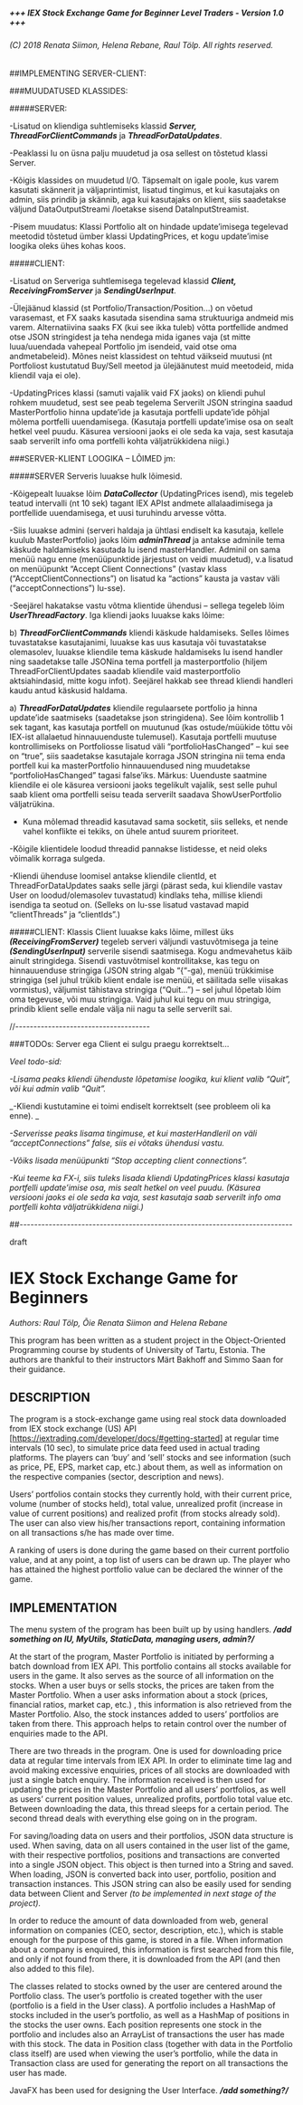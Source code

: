 ##### +++ IEX Stock Exchange Game for Beginner Level Traders - Version 1.0 +++
###### (C) 2018 Renata Siimon, Helena Rebane, Raul Tölp. All rights reserved.


##IMPLEMENTING SERVER-CLIENT:

###MUUDATUSED KLASSIDES:

#####SERVER:

-Lisatud on kliendiga suhtlemiseks klassid ***Server, ThreadForClientCommands*** ja ***ThreadForDataUpdates***.

-Peaklassi Iu on üsna palju muudetud ja osa sellest on tõstetud klassi Server.

-Kõigis klassides on muudetud I/O. Täpsemalt on igale poole, kus varem kasutati skännerit ja 
väljaprintimist, lisatud tingimus, et kui kasutajaks on admin, siis prindib ja skännib, aga kui 
kasutajaks on klient, siis saadetakse väljund DataOutputStreami /loetakse sisend DataInputStreamist.
 
-Pisem muudatus: Klassi Portfolio alt on hindade update’imisega tegelevad meetodid tõstetud ümber 
klassi UpdatingPrices, et kogu update’imise loogika oleks ühes kohas koos.



#####CLIENT:

-Lisatud on Serveriga suhtlemisega tegelevad klassid ***Client, ReceivingFromServer*** ja 
***SendingUserInput***.

-Ülejäänud klassid (st Portfolio/Transaction/Position...) on võetud varasemast, et FX saaks kasutada
 sisendina sama struktuuriga andmeid mis varem. Alternatiivina saaks FX (kui see ikka tuleb) võtta 
 portfellide andmed otse JSON stringidest ja teha nendega mida iganes vaja (st mitte luua/uuendada 
 vahepeal Portfolio jm isendeid, vaid otse oma andmetabeleid). Mõnes neist klassidest on tehtud 
 väikseid muutusi (nt Portfoliost kustutatud Buy/Sell meetod ja ülejäänutest muid meetodeid, mida 
 kliendil vaja ei ole). 
 
-UpdatingPrices klassi (samuti vajalik vaid FX jaoks) on kliendi puhul rohkem muudetud, sest see 
peab tegelema Serverilt JSON stringina saadud MasterPortfolio hinna update’ide ja kasutaja portfelli 
update’ide põhjal mõlema portfelli uuendamisega. (Kasutaja portfelli update’imise osa on sealt hetkel 
veel puudu. Käsurea versiooni jaoks ei ole seda ka vaja, sest kasutaja saab serverilt info oma 
portfelli kohta väljatrükkidena niigi.) 



###SERVER-KLIENT LOOGIKA – LÕIMED jm:

#####SERVER
 Serveris luuakse hulk lõimesid. 
 
-Kõigepealt luuakse lõim ***DataCollector*** (UpdatingPrices isend), mis tegeleb teatud intervalli 
(nt 10 sek) tagant IEX APIst andmete allalaadimisega ja portfellide uuendamisega, et uusi turuhindu
 arvesse võtta. 
 
-Siis luuakse admini (serveri haldaja ja ühtlasi endiselt ka kasutaja, kellele kuulub MasterPortfolio)
 jaoks lõim ***adminThread*** ja antakse adminile tema käskude haldamiseks kasutada Iu isend masterHandler.
  Adminil on sama menüü nagu enne (menüüpunktide järjestust on veidi muudetud), v.a lisatud on 
  menüüpunkt “Accept Client Connections” (vastav klass (“AcceptClientConnections”) on lisatud ka 
  “actions” kausta ja vastav väli (“acceptConnections”) Iu-sse).  
  
-Seejärel hakatakse vastu võtma klientide ühendusi – sellega tegeleb lõim ***UserThreadFactory***. Iga 
kliendi jaoks luuakse kaks lõime:

b) ***ThreadForClientCommands*** kliendi käskude haldamiseks. Selles lõimes tuvastatakse kasutajanimi, 
luuakse kas uus kasutaja või tuvastatakse olemasolev, luuakse kliendile tema käskude haldamiseks 
Iu isend handler ning saadetakse talle JSONina tema portfell ja masterportfolio (hiljem 
ThreadForClientUpdates saadab kliendile vaid masterportfolio aktsiahindasid, mitte kogu infot). 
Seejärel hakkab see thread kliendi handleri kaudu antud käskusid haldama.


a) ***ThreadForDataUpdates*** kliendile regulaarsete portfolio ja hinna update’ide saatmiseks (saadetakse 
json stringidena). See lõim kontrollib 1 sek tagant, kas kasutaja portfell on muutunud (kas 
ostude/müükide tõttu või IEX-ist allalaetud hinnauuenduste tulemusel). Kasutaja portfelli muutuse 
kontrollimiseks on Portfoliosse lisatud väli “portfolioHasChanged” – kui see on “true”, siis 
saadetakse kasutajale korraga JSON stringina nii tema enda portfell kui ka masterPortfolio 
hinnauuendused ning muudetakse “portfolioHasChanged” tagasi false’iks. Märkus: Uuenduste saatmine 
kliendile ei ole käsurea versiooni jaoks tegelikult vajalik, sest selle puhul saab klient oma 
portfelli seisu teada serverilt saadava ShowUserPortfolio väljatrükina.

- Kuna mõlemad threadid kasutavad sama socketit, siis selleks, et nende vahel konflikte ei tekiks,
 on ühele antud suurem prioriteet.
 
-Kõigile klientidele loodud threadid pannakse listidesse, et neid oleks võimalik korraga sulgeda. 

-Kliendi ühenduse loomisel antakse kliendile clientId, et ThreadForDataUpdates saaks selle järgi 
(pärast seda, kui kliendile vastav User on loodud/olemasolev tuvastatud) kindlaks teha, millise 
kliendi isendiga ta seotud on. (Selleks on Iu-sse lisatud vastavad mapid “clientThreads” ja 
“clientIds”.) 

#####CLIENT: 
Klassis Client luuakse kaks lõime, millest üks ***(ReceivingFromServer)*** tegeleb serveri väljundi 
vastuvõtmisega ja teine ***(SendingUserInput)*** serverile sisendi saatmisega. Kogu andmevahetus käib 
ainult stringidega. Sisendi vastuvõtmisel kontrollitakse, kas tegu on hinnauuenduse stringiga (JSON 
string algab “{“-ga), menüü trükkimise stringiga (sel juhul trükib klient endale ise menüü, et 
säilitada selle viisakas vormistus), väljumist tähistava stringiga (“Quit...”) – sel juhul lõpetab 
lõim oma tegevuse, või muu stringiga. Vaid juhul kui tegu on muu stringiga, prindib klient selle 
endale välja nii nagu ta selle serverilt sai. 

//-------------------------------------

###TODOs: Server ega Client ei sulgu praegu korrektselt... 

_Veel todo-sid:_

_-Lisama peaks kliendi ühenduste lõpetamise loogika, kui klient valib “Quit”, või kui admin valib “Quit”._
 
_-Kliendi kustutamine ei toimi endiselt korrektselt (see probleem oli ka enne). _

_-Serverisse peaks lisama tingimuse, et kui masterHandleril on väli “acceptConnections” false, siis 
ei võtaks ühendusi vastu._

_-Võiks lisada menüüpunkti “Stop accepting client connections”._

_-Kui teeme ka FX-i, siis tuleks lisada kliendi UpdatingPrices klassi kasutaja portfelli update’imise 
osa, mis sealt hetkel on veel puudu. (Käsurea versiooni jaoks ei ole seda ka vaja, sest kasutaja saab 
serverilt info oma portfelli kohta väljatrükkidena niigi.)_









##---------------------------------------------------------------------------

draft
# IEX Stock Exchange Game for Beginners  
_Authors: Raul Tölp, Õie Renata Siimon and Helena Rebane_

This program has been written as a student project in the Object-Oriented Programming course
by students of University of Tartu, Estonia. The authors are thankful to their instructors
Märt Bakhoff and Simmo Saan for their guidance. 


## DESCRIPTION 

The program is a stock-exchange game using real stock data downloaded from IEX stock exchange (US) 
API [https://iextrading.com/developer/docs/#getting-started] at regular time intervals (10 sec), 
to simulate price data feed used in actual trading platforms. The players can ‘buy’ and ‘sell’ stocks 
and see information (such as price, PE, EPS, market cap, etc.) about them, as well as information on 
the respective companies (sector, description and news). 

Users’ portfolios contain stocks they currently hold, with their current price, volume (number of 
stocks held), total value, unrealized profit (increase in value of current positions) and realized profit 
(from stocks already sold). The user can also view his/her transactions report, containing information 
on all transactions s/he has made over time. 

A ranking of users is done during the game based on their current portfolio value, and at any point, 
a top list of users can be drawn up. The player who has attained the highest portfolio value can be 
declared the winner of the game. 

## IMPLEMENTATION

The menu system of the program has been built up by using handlers. ***_/add something on IU, MyUtils, 
StaticData, managing users, admin?/_***

At the start of the program, Master Portfolio is initiated by performing a batch download from IEX API. 
This portfolio contains all stocks available for users in the game. It also serves as the source of 
all information on the stocks. When a user buys or sells stocks, the prices are taken from the 
Master Portfolio. When a user asks information about a stock (prices, financial ratios, market cap, etc.) , 
this information is also retrieved from the Master Portfolio. Also, the stock instances added to users’ 
portfolios are taken from there. This approach helps to retain control over the number of enquiries 
made to the API.

There are two threads in the program. One is used for downloading price data at regular time intervals 
from IEX API. In order to eliminate time lag and avoid making excessive enquiries, prices of all stocks 
are downloaded with just a single batch enquiry. The information received is then used for updating 
the prices in the Master Portfolio and all users’ portfolios, as well as users’ current position values, 
unrealized profits, portfolio total value etc. Between downloading the data, this thread sleeps for 
a certain period. The second thread deals with everything else going on in the program.

For saving/loading data on users and their portfolios, JSON data structure is used. When saving, data on 
all users contained in the user list of the game, with their respective portfolios, positions and 
transactions are converted into a single JSON object. This object is then turned into a String and saved. 
When loading, JSON is converted back into user, portfolio, position and transaction instances. 
This JSON string  can also be easily used for sending data between Client and Server _(to be implemented 
in next stage of the project)._  

In order to reduce the amount of data downloaded from web, general information on companies (CEO, sector,
 description, etc.), which is stable enough for the purpose of this game, is stored in a file. 
 When information about a company is enquired, this information is first searched from this file, and 
 only if not found from there, it is downloaded from the API (and then also added to this file).  

The classes related to stocks owned by the user are centered around the Portfolio class. The user’s 
portfolio is created together with the user (portfolio is a field in the User class). A portfolio
 includes a HashMap of stocks included in the user’s portfolio, as well as a HashMap of positions 
 in the stocks the user owns. Each position represents one stock in the portfolio and includes also 
 an ArrayList of transactions the user has made with this stock. The data in Position class (together with 
 data in the Portfolio class itself) are used when viewing the user’s portfolio, while the data in 
 Transaction class are used for generating the report on all transactions the user has made.

JavaFX has been used for designing the User Interface. ***_/add something?/_***


